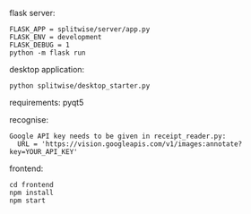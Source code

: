 
flask server:
```
FLASK_APP = splitwise/server/app.py
FLASK_ENV = development
FLASK_DEBUG = 1
python -m flask run
```

desktop application:
```
python splitwise/desktop_starter.py
```
requirements:
pyqt5

recognise:
```
Google API key needs to be given in receipt_reader.py:
  URL = 'https://vision.googleapis.com/v1/images:annotate?key=YOUR_API_KEY'
```

frontend:
```
cd frontend
npm install
npm start
```